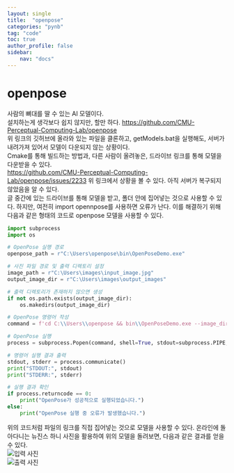 ```yaml
---
layout: single
title:  "openpose"
categories: "pynb"
tag: "code"
toc: true
author_profile: false
sidebar:
    nav: "docs"
---
```


# openpose
사람의 뼈대를 딸 수 있는 AI 모델이다.  
설치하는게 생각보다 쉽지 않지만, 할만 하다.
https://github.com/CMU-Perceptual-Computing-Lab/openpose  
위 링크의 깃허브에 올라와 있는 파일을 클론하고, getModels.bat을 실행해도, 서버가 내려가져 있어서 모델이 다운되지 않는 상황이다.  
Cmake를 통해 빌드하는 방법과, 다른 사람이 올려놓은, 드라이브 링크를 통해 모델을 다운받을 수 있다.  
https://github.com/CMU-Perceptual-Computing-Lab/openpose/issues/2233
위 링크에서 상황을 볼 수 있다. 아직 서버가 복구되지 않았음을 알 수 있다.  
글 중간에 있는 드라이브를 통해 모델을 받고, 폴더 안에 집어넣는 것으로 사용할 수 있다.
하지만, 여전히 import opennpose를 사용하면 오류가 난다.
이를 해결하기 위해 다음과 같은 형태의 코드로 openpose 모델을 사용할 수 있다.

```python
import subprocess
import os

# OpenPose 실행 경로
openpose_path = r"C:\Users\openpose\bin\OpenPoseDemo.exe"

# 사진 파일 경로 및 출력 디렉토리 설정
image_path = r"C:\Users\images\input_image.jpg"
output_image_dir = r"C:\Users\images\output_images"

# 출력 디렉토리가 존재하지 않으면 생성
if not os.path.exists(output_image_dir):
    os.makedirs(output_image_dir)

# OpenPose 명령어 작성
command = f'cd C:\\Users\\openpose && bin\\OpenPoseDemo.exe --image_dir "{os.path.dirname(image_path)}" --write_images "{output_image_dir}" --display 0 --render_pose 1'

# OpenPose 실행
process = subprocess.Popen(command, shell=True, stdout=subprocess.PIPE, stderr=subprocess.PIPE, text=True)

# 명령어 실행 결과 출력
stdout, stderr = process.communicate()
print("STDOUT:", stdout)
print("STDERR:", stderr)

# 실행 결과 확인
if process.returncode == 0:
    print("OpenPose가 성공적으로 실행되었습니다.")
else:
    print("OpenPose 실행 중 오류가 발생했습니다.")


```

위의 코드처럼 파일의 링크를 직접 집어넣는 것으로 모델을 사용할 수 있다.
온라인에 돌아다니는 뉴진스 하니 사진을 활용하여 위의 모델을 돌려보면, 다음과 같은 결과를 얻을 수 있다.  
![입력 사진](https://github.com/user-attachments/assets/c754a30c-bfe3-477f-a21f-eed4ff369466)  
![출력 사진](https://github.com/user-attachments/assets/29d5e020-a64f-419a-8070-c27a2ae0c2d7)  